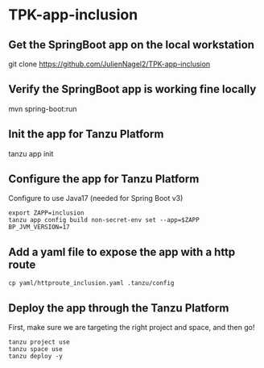 # TPK-app-inclusion

## Get the SpringBoot app on the local workstation
git clone https://github.com/JulienNagel2/TPK-app-inclusion

## Verify the SpringBoot app is working fine locally
mvn spring-boot:run

## Init the app for Tanzu Platform
tanzu app init

## Configure the app for Tanzu Platform
Configure to use Java17 (needed for Spring Boot v3)
```
export ZAPP=inclusion
tanzu app config build non-secret-env set --app=$ZAPP BP_JVM_VERSION=17
```

## Add a yaml file to expose the app with a http route
```
cp yaml/httproute_inclusion.yaml .tanzu/config
```

## Deploy the app through the Tanzu Platform
First, make sure we are targeting the right project and space, and then go!
```
tanzu project use
tanzu space use
tanzu deploy -y
```



